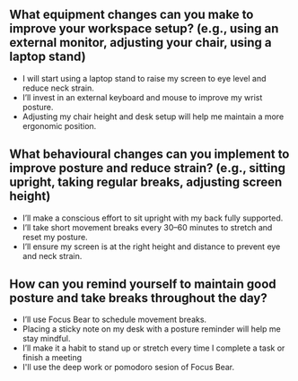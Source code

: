 ## What equipment changes can you make to improve your workspace setup? (e.g., using an external monitor, adjusting your chair, using a laptop stand)
- I will start using a laptop stand to raise my screen to eye level and reduce neck strain.
- I’ll invest in an external keyboard and mouse to improve my wrist posture.
- Adjusting my chair height and desk setup will help me maintain a more ergonomic position.
## What behavioural changes can you implement to improve posture and reduce strain? (e.g., sitting upright, taking regular breaks, adjusting screen height)
- I’ll make a conscious effort to sit upright with my back fully supported.
- I’ll take short movement breaks every 30–60 minutes to stretch and reset my posture.
- I’ll ensure my screen is at the right height and distance to prevent eye and neck strain.
## How can you remind yourself to maintain good posture and take breaks throughout the day?
- I’ll use Focus Bear to schedule movement breaks.
- Placing a sticky note on my desk with a posture reminder will help me stay mindful.
- I’ll make it a habit to stand up or stretch every time I complete a task or finish a meeting
- I'll use the deep work or pomodoro sesion of Focus Bear.  

